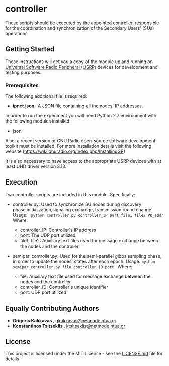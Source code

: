 # controller
These scripts should be executed by the appointed controller, responsible for the coordination and synchronization of the Secondary Users' (SUs) operations

## Getting Started

These instructions will get you a copy of the module up and running on [Universal Software Radio Peripheral (USRP)](https://www.ettus.com/) devices for development and testing purposes. 

### Prerequisites

The  following additional file is required:
* <b> ipnet.json </b> : A JSON file containing all the nodes' IP addresses.

In order to run the experiment you will need Python 2.7 environment with the following modules installed:

* json

Also, a recent version of GNU Radio open-source software development toolkit must be installed. For more installation details visit the following website (https://wiki.gnuradio.org/index.php/InstallingGR) 

It is also necessary to have access to the appropriate USRP devices with at least UHD driver version 3.13.


## Execution

Two controller scripts are included in this module. Specifically:
* controller.py: Used to synchronize SU nodes during discovery phase,initialization,signaling exchange, transmission round change. Usage:
 ``` python controller.py controller_IP port file1 file2 PU_addr```
 Where:
	* controller_IP: Controller's IP address
	* port: The UDP port utilized
	* file1, file2: Auxiliary text files used for message exchange between the nodes and the controller
	
* semipar_controller.py: Used for the semi-parallel gibbs sampling phase, in order to update the nodes' states after each epoch. Usage:
```python semipar_controller.py file controller_ID port ```
Where:
	* file: Auxiliary text file used for message exchange between the nodes and the controller 
	* controller_ID: Controller's unique identifier
	* port: UDP port utilized


## Equally Contributing Authors

* <b> Grigoris Kakkavas </b>, gkakkavas@netmode.ntua.gr
* <b> Konstantinos Tsitseklis </b> , ktsitseklis@netmode.ntua.gr


## License

This project is licensed under the MIT License - see the [LICENSE.md](LICENSE.md) file for details

